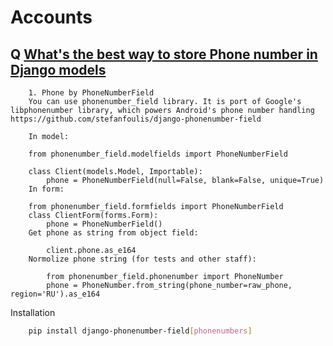 # Accounts

## Q [What's the best way to store Phone number in Django models](https://stackoverflow.com/questions/19130942/whats-the-best-way-to-store-phone-number-in-django-models)

```
    1. Phone by PhoneNumberField
    You can use phonenumber_field library. It is port of Google's libphonenumber library, which powers Android's phone number handling https://github.com/stefanfoulis/django-phonenumber-field

    In model:

    from phonenumber_field.modelfields import PhoneNumberField

    class Client(models.Model, Importable):
        phone = PhoneNumberField(null=False, blank=False, unique=True)
    In form:

    from phonenumber_field.formfields import PhoneNumberField
    class ClientForm(forms.Form):
        phone = PhoneNumberField()
    Get phone as string from object field:

        client.phone.as_e164 
    Normolize phone string (for tests and other staff):

        from phonenumber_field.phonenumber import PhoneNumber
        phone = PhoneNumber.from_string(phone_number=raw_phone, region='RU').as_e164
```

Installation
```bash
    pip install django-phonenumber-field[phonenumbers]
```